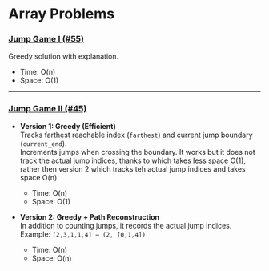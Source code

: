 # Array Problems

### [Jump Game I (#55)](0055_jump_game.py)
Greedy solution with explanation.  
- Time: O(n)  
- Space: O(1)

---

### [Jump Game II (#45)](0045_jump_game_ii.py)
- **Version 1: Greedy (Efficient)**  
  Tracks farthest reachable index (`farthest`) and current jump boundary (`current_end`).  
  Increments jumps when crossing the boundary. It works but it does not track the actual jump indices, thanks to which takes less space O(1), 
  rather then version 2 which tracks teh actual jump indices and takes space O(n).
  - Time: O(n)  
  - Space: O(1)  

- **Version 2: Greedy + Path Reconstruction**  
  In addition to counting jumps, it records the actual jump indices.  
  Example: `[2,3,1,1,4] → (2, [0,1,4])`  
  - Time: O(n)  
  - Space: O(n)
